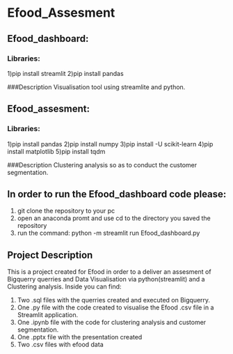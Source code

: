 # Efood_Assesment

## Efood_dashboard:

### Libraries: 
1)pip install streamlit
2)pip install pandas

###Description
Visualisation tool using streamlite and python.

## Efood_assesment:
### Libraries:
1)pip install pandas
2)pip install numpy
3)pip install -U scikit-learn
4)pip install matplotlib
5)pip install tqdm

###Description
Clustering analysis so as to conduct the customer segmentation.

## In order to run the Efood_dashboard code please:
1) git clone the repository to your pc
2) open an anaconda promt and use cd to the directory you saved the repository
3) run the command: python -m streamlit run Efood_dashboard.py

## Project Description
This is a project created for Efood in order to a deliver an assesment of Bigquerry querries and Data Visualisation via python(streamlit) and a Clustering analysis.
Inside you can find:
1) Two .sql files with the querries created and executed on Bigquerry.
2) One .py file with the code created to visualise the Efood .csv file in a Streamlit application. 
3) One .ipynb file with the code for clustering analysis and customer segmentation.
4) One .pptx file with the presentation created
5) Two .csv files with efood data
